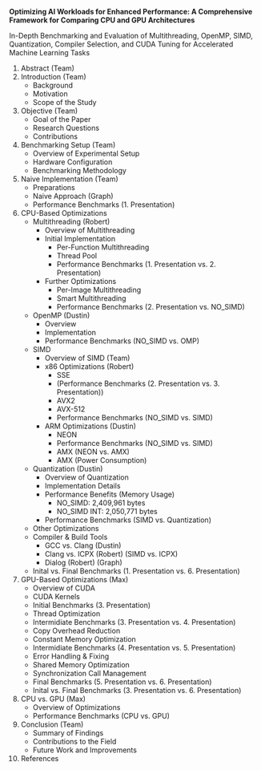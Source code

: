 **Optimizing AI Workloads for Enhanced Performance: A Comprehensive Framework for Comparing CPU and GPU Architectures**

In-Depth Benchmarking and Evaluation of Multithreading, OpenMP, SIMD, Quantization, Compiler Selection, and CUDA Tuning for Accelerated Machine Learning Tasks
1. Abstract (Team)
2. Introduction (Team)
    - Background
    - Motivation
    - Scope of the Study
3. Objective (Team)
    - Goal of the Paper
    - Research Questions
    - Contributions
4. Benchmarking Setup (Team)
    - Overview of Experimental Setup
    - Hardware Configuration
    - Benchmarking Methodology
5. Naive Implementation (Team)
    - Preparations
    - Naive Approach (Graph)
    - Performance Benchmarks (1. Presentation)
6. CPU-Based Optimizations
    - Multithreading (Robert)
        - Overview of Multithreading
        - Initial Implementation
            - Per-Function Multithreading
            - Thread Pool
            - Performance Benchmarks (1. Presentation vs. 2. Presentation)
        - Further Optimizations
            - Per-Image Multithreading
            - Smart Multithreading
            - Performance Benchmarks (2. Presentation vs. NO_SIMD)
    - OpenMP (Dustin)
        - Overview
        - Implementation
        - Performance Benchmarks (NO_SIMD vs. OMP)
    - SIMD
        - Overview of SIMD (Team)
        - x86 Optimizations (Robert)
            - SSE
            - (Performance Benchmarks (2. Presentation vs. 3. Presentation))
            - AVX2
            - AVX-512
            - Performance Benchmarks (NO_SIMD vs. SIMD)
        - ARM Optimizations (Dustin)
            - NEON
            - Performance Benchmarks (NO_SIMD vs. SIMD)
            - AMX (NEON vs. AMX)
            - AMX (Power Consumption)
    - Quantization (Dustin)
        - Overview of Quantization
        - Implementation Details
        - Performance Benefits (Memory Usage)
            - NO_SIMD: 2,409,961 bytes
            - NO_SIMD INT: 2,050,771 bytes
        - Performance Benchmarks (SIMD vs. Quantization)
    - Other Optimizations
    - Compiler & Build Tools
        - GCC vs. Clang (Dustin)
        - Clang vs. ICPX (Robert) (SIMD vs. ICPX)
        - Dialog (Robert) (Graph)
    - Inital vs. Final Benchmarks (1. Presentation vs. 6. Presentation)
7. GPU-Based Optimizations (Max)
    - Overview of CUDA
    - CUDA Kernels
    - Initial Benchmarks (3. Presentation)
    - Thread Optimization
    - Intermidiate Benchmarks (3. Presentation vs. 4. Presentation)
    - Copy Overhead Reduction
    - Constant Memory Optimization
    - Intermidiate Benchmarks (4. Presentation vs. 5. Presentation)
    - Error Handling & Fixing
    - Shared Memory Optimization
    - Synchronization Call Management
    - Final Benchmarks (5. Presentation vs. 6. Presentation)
    - Inital vs. Final Benchmarks (3. Presentation vs. 6. Presentation)
8. CPU vs. GPU (Max)
    - Overview of Optimizations
    - Performance Benchmarks (CPU vs. GPU)
8. Conclusion (Team)
    - Summary of Findings
    - Contributions to the Field
    - Future Work and Improvements
9. References
